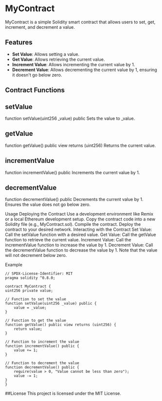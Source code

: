 # MyContract

MyContract is a simple Solidity smart contract that allows users to set, get, increment, and decrement a value.

## Features

- **Set Value**: Allows setting a value.
- **Get Value**: Allows retrieving the current value.
- **Increment Value**: Allows incrementing the current value by 1.
- **Decrement Value**: Allows decrementing the current value by 1, ensuring it doesn't go below zero.

## Contract Functions

## setValue

function setValue(uint256 _value) public
Sets the value to _value.

## getValue

function getValue() public view returns (uint256)
Returns the current value.

## incrementValue

function incrementValue() public
Increments the current value by 1.


## decrementValue

function decrementValue() public
Decrements the current value by 1. Ensures the value does not go below zero.

Usage
Deploying the Contract
Use a development environment like Remix or a local Ethereum development setup.
Copy the contract code into a new Solidity file (e.g., MyContract.sol).
Compile the contract.
Deploy the contract to your desired network.
Interacting with the Contract
Set Value: Call the setValue function with a desired value.
Get Value: Call the getValue function to retrieve the current value.
Increment Value: Call the incrementValue function to increase the value by 1.
Decrement Value: Call the decrementValue function to decrease the value by 1. Note that the value will not decrement below zero.

Example

    // SPDX-License-Identifier: MIT
    pragma solidity ^0.8.0;

    contract MyContract {
    uint256 private value;

    // Function to set the value
    function setValue(uint256 _value) public {
        value = _value;
    }

    // Function to get the value
    function getValue() public view returns (uint256) {
        return value;
    }

    // Function to increment the value
    function incrementValue() public {
        value += 1;
    }

    // Function to decrement the value
    function decrementValue() public {
        require(value > 0, "Value cannot be less than zero");
        value -= 1;
    }
    }

##License
This project is licensed under the MIT License.

